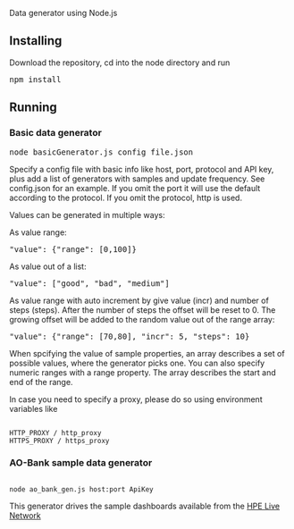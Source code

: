 Data generator using Node.js
## Installing
Download the repository, cd into the node directory and run
<pre>
npm install
</pre>

## Running
### Basic data generator 
<pre>
node basicGenerator.js config_file.json
</pre>
Specify a config file with basic info like host, port, protocol and API key, 
plus add a list of generators with samples and update frequency.
See config.json for an example.
If you omit the port it will use the default according to the protocol.
If you omit the protocol, http is used.

Values can be generated in multiple ways:

As value range:
<pre>
"value": {"range": [0,100]}
</pre>
As value out of a list:
<pre>
"value": ["good", "bad", "medium"]
</pre>
As value range with auto increment by give value (incr) and number of steps (steps). After the number of steps the offset will be reset to 0. The growing offset will be added to the random value out of the range array:
<pre>
"value": {"range": [70,80], "incr": 5, "steps": 10}
</pre>


When spcifying the value of sample properties, an array describes a set of possible values, where the generator picks one.
You can also specify numeric ranges with a range property. The array describes the start and end of the range.

In case you need to specify a proxy, please do so using environment variables like 
<pre><code>
HTTP_PROXY / http_proxy
HTTPS_PROXY / https_proxy
</code></pre>

### AO-Bank sample data generator 
<pre><code>
node ao_bank_gen.js host:port ApiKey 
</code></pre>
This generator drives the sample dashboards available from the 
[HPE Live Network](https://hpln.hpe.com/product/business-value-dashboard/content)


